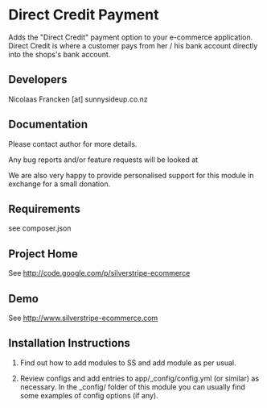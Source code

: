 
Direct Credit Payment
================================================================================

Adds the "Direct Credit" payment option to your
e-commerce application. Direct Credit is where
a customer pays from her / his bank account directly
into the shops's bank account.

Developers
-----------------------------------------------
Nicolaas Francken [at] sunnysideup.co.nz


Documentation
-----------------------------------------------
Please contact author for more details.

Any bug reports and/or feature requests will be
looked at

We are also very happy to provide personalised support
for this module in exchange for a small donation.


Requirements
-----------------------------------------------
see composer.json


Project Home
-----------------------------------------------
See http://code.google.com/p/silverstripe-ecommerce

Demo
-----------------------------------------------
See http://www.silverstripe-ecommerce.com


Installation Instructions
-----------------------------------------------

1. Find out how to add modules to SS and add module as per usual.

2. Review configs and add entries to app/_config/config.yml
(or similar) as necessary.
In the _config/ folder of this module
you can usually find some examples of config options (if any).


